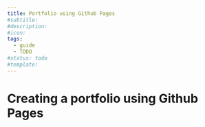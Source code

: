 ```yaml
---
title: Portfolio using Github Pages
#subtitle: 
#description: 
#icon: 
tags:
  - guide
  - TODO
#status: todo
#template: 
---
```


# Creating a portfolio using Github Pages

